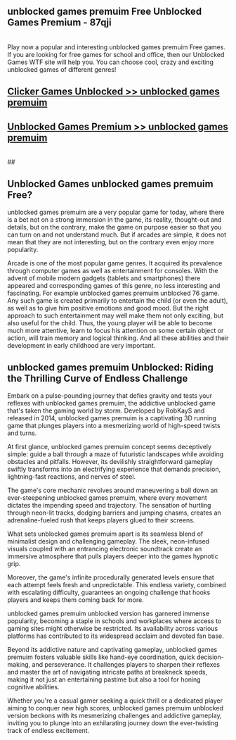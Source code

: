 ## unblocked games premuim Free Unblocked Games Premium - 87qji <br>
<br>
Play now a popular and interesting unblocked games premuim Free games. If you are looking for free games for school and office, then our Unblocked Games WTF site will help you. You can choose cool, crazy and exciting unblocked games of different genres!


##  [Clicker Games Unblocked >> unblocked games premuim](http://freeplayer.one?title=unblocked_games_premuim&ref=04)

##  [Unblocked Games Premium >> unblocked games premuim](http://freeplayer.one?title=unblocked_games_premuim&ref=04)
  <br>
  ##



## Unblocked Games unblocked games premuim Free?

unblocked games premuim are a very popular game for today, where there is a bet not on a strong immersion in the game, its reality, thought-out and details, but on the contrary, make the game on purpose easier so that you can turn on and not understand much. But if arcades are simple, it does not mean that they are not interesting, but on the contrary even enjoy more popularity.

Arcade is one of the most popular game genres. It acquired its prevalence through computer games as well as entertainment for consoles. With the advent of mobile modern gadgets (tablets and smartphones) there appeared and corresponding games of this genre, no less interesting and fascinating. For example unblocked games premuim unblocked 76 game. Any such game is created primarily to entertain the child (or even the adult), as well as to give him positive emotions and good mood. But the right approach to such entertainment may well make them not only exciting, but also useful for the child. Thus, the young player will be able to become much more attentive, learn to focus his attention on some certain object or action, will train memory and logical thinking. And all these abilities and their development in early childhood are very important.

##  unblocked games premuim Unblocked: Riding the Thrilling Curve of Endless Challenge

Embark on a pulse-pounding journey that defies gravity and tests your reflexes with unblocked games premuim, the addictive unblocked game that's taken the gaming world by storm. Developed by RobKayS and released in 2014, unblocked games premuim is a captivating 3D running game that plunges players into a mesmerizing world of high-speed twists and turns.

At first glance, unblocked games premuim concept seems deceptively simple: guide a ball through a maze of futuristic landscapes while avoiding obstacles and pitfalls. However, its devilishly straightforward gameplay swiftly transforms into an electrifying experience that demands precision, lightning-fast reactions, and nerves of steel.

The game's core mechanic revolves around maneuvering a ball down an ever-steepening unblocked games premuim, where every movement dictates the impending speed and trajectory. The sensation of hurtling through neon-lit tracks, dodging barriers and jumping chasms, creates an adrenaline-fueled rush that keeps players glued to their screens.

What sets unblocked games premuim apart is its seamless blend of minimalist design and challenging gameplay. The sleek, neon-infused visuals coupled with an entrancing electronic soundtrack create an immersive atmosphere that pulls players deeper into the games hypnotic grip.

Moreover, the game's infinite procedurally generated levels ensure that each attempt feels fresh and unpredictable. This endless variety, combined with escalating difficulty, guarantees an ongoing challenge that hooks players and keeps them coming back for more.

unblocked games premuim unblocked version has garnered immense popularity, becoming a staple in schools and workplaces where access to gaming sites might otherwise be restricted. Its availability across various platforms has contributed to its widespread acclaim and devoted fan base.

Beyond its addictive nature and captivating gameplay, unblocked games premuim fosters valuable skills like hand-eye coordination, quick decision-making, and perseverance. It challenges players to sharpen their reflexes and master the art of navigating intricate paths at breakneck speeds, making it not just an entertaining pastime but also a tool for honing cognitive abilities.

Whether you're a casual gamer seeking a quick thrill or a dedicated player aiming to conquer new high scores, unblocked games premuim unblocked version beckons with its mesmerizing challenges and addictive gameplay, inviting you to plunge into an exhilarating journey down the ever-twisting track of endless excitement.